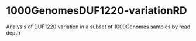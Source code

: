# 1000GenomesDUF1220-variationRD
Analysis of DUF1220 variation in a subset of 1000Genomes samples by read depth
